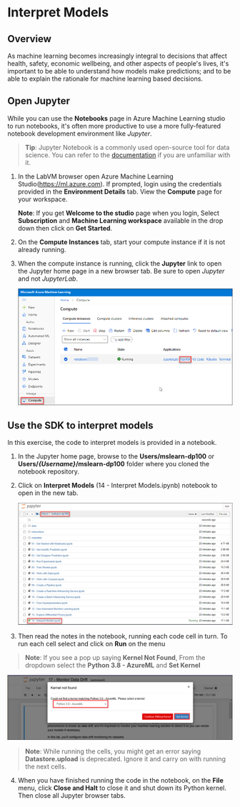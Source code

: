 # Interpret Models

## Overview

As machine learning becomes increasingly integral to decisions that affect health, safety, economic wellbeing, and other aspects of people's lives, it's important to be able to understand how models make predictions; and to be able to explain the rationale for machine learning based decisions.

## Open Jupyter

While you can use the **Notebooks** page in Azure Machine Learning studio to run notebooks, it's often more productive to use a more fully-featured notebook development environment like *Jupyter*.

> **Tip**: Jupyter Notebook is a commonly used open-source tool for data science. You can refer to the [documentation](https://jupyter-notebook.readthedocs.io/en/stable/notebook.html) if you are unfamiliar with it.

1. In the LabVM browser open Azure Machine Learning Studio(https://ml.azure.com). If prompted, login using the credentials provided in the **Environment Details** tab. View the **Compute** page for your workspace.

    **Note**: If you get **Welcome to the studio** page when you login, Select **Subscription** and **Machine Learning workspace** available in the drop down then click on **Get Started**.

2. On the **Compute Instances** tab, start your compute instance if it is not already running.

3. When the compute instance is running, click the **Jupyter** link to open the Jupyter home page in a new browser tab. Be sure to open *Jupyter* and not *JupyterLab*.

    ![](images/jupyter.png)

## Use the SDK to interpret models

In this exercise, the code to interpret models is provided in a notebook.

1. In the Jupyter home page, browse to the **Users/mslearn-dp100** or **Users/*{Username}*/mslearn-dp100** folder where you cloned the notebook repository.

2. Click on **Interpret Models** (14 - Interpret Models.ipynb) notebook to open in the new tab.

    ![](images/interpret.png)



3. Then read the notes in the notebook, running each code cell in turn. To run each cell select and click on **Run** on the menu

>**Note**: If you see a pop up saying **Kernel Not Found**, From the dropdown select the **Python 3.8 - AzureML** and **Set Kernel**

![](images/kernel-not-found.png)
>**Note**: While running the cells, you might get an error saying **Datastore.upload** is deprecated. Ignore it and carry on with running the next cells.

4. When you have finished running the code in the notebook, on the **File** menu, click **Close and Halt** to close it and shut down its Python kernel. Then close all Jupyter browser tabs.



